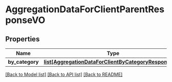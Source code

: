 # AggregationDataForClientParentResponseVO

## Properties
Name | Type | Description | Notes
------------ | ------------- | ------------- | -------------
**by_category** | [**list[AggregationDataForClientByCategoryResponseVO]**](AggregationDataForClientByCategoryResponseVO.md) |  | [optional] 

[[Back to Model list]](../README.md#documentation-for-models) [[Back to API list]](../README.md#documentation-for-api-endpoints) [[Back to README]](../README.md)


